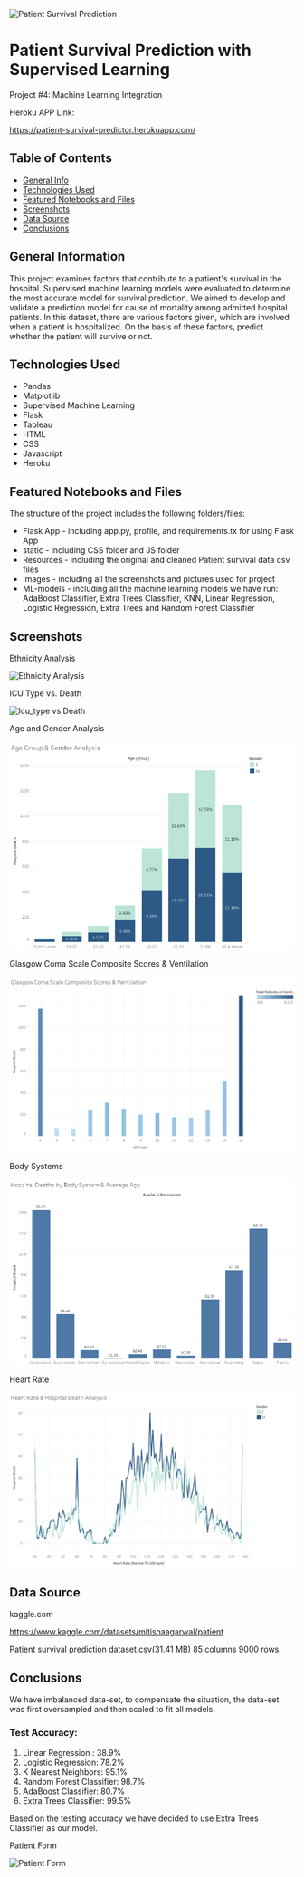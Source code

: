 ![Patient Survival Prediction](https://user-images.githubusercontent.com/93561950/184466067-2264322f-f79a-4b31-91bb-82a368eff39d.jpg)

# Patient Survival Prediction with Supervised Learning

Project #4: Machine Learning Integration 

Heroku APP Link: 

https://patient-survival-predictor.herokuapp.com/



## Table of Contents
* [General Info](#general-information)
* [Technologies Used](#technologies-used)
* [Featured Notebooks and Files](#featured-notebooks-and-files)
* [Screenshots](#screenshots)
* [Data Source](#data-source)
* [Conclusions](#conclusions)


## General Information
This project examines factors that contribute to a patient's survival in the hospital. Supervised machine learning models were evaluated to determine the most accurate model for survival prediction. 
We aimed to develop and validate a prediction model for cause of mortality among admitted hospital patients. In this dataset, there are various factors given, which are involved when a patient is hospitalized. 
On the basis of these factors, predict whether the patient will survive or not.


## Technologies Used
- Pandas
- Matplotlib
- Supervised Machine Learning
- Flask
- Tableau
- HTML
- CSS
- Javascript
- Heroku
 
 ## Featured Notebooks and Files


The structure of the project includes the following folders/files: 

* Flask App - including app.py, profile, and requirements.tx for using Flask App
* static - including CSS folder and JS folder 
* Resources - including the original and cleaned Patient survival data csv files
* Images - including all the screenshots and pictures used for project 
* ML-models - including all the machine learning models we have run: AdaBoost Classifier, Extra Trees Classifier, KNN, Linear Regression, Logistic Regression, Extra Trees
                and Random Forest Classifier


 
## Screenshots

Ethnicity Analysis

![Ethnicity Analysis](https://user-images.githubusercontent.com/93561950/184452328-0fd2fe15-da04-4342-b99a-87421401b670.png)

ICU Type vs. Death

![Icu_type vs  Death](https://user-images.githubusercontent.com/93561950/184452548-fd0c911c-9fd2-493c-b328-b68b5afb9aed.png)

Age and Gender Analysis

![Age and Gender](Images/Age%20and%20Gender.png)

Glasgow Coma Scale Composite Scores & Ventilation

![GCS&Vents](Images/GCS%20%26%20Vents.png)

Body Systems

![Body Systems](Images/Body%20Systems.png)

Heart Rate

![Heart Rate](Images/Heart%20Rate.png)






## Data Source

kaggle.com

https://www.kaggle.com/datasets/mitishaagarwal/patient


Patient survival prediction dataset.csv(31.41 MB)
85 columns
9000 rows


## Conclusions 

We have imbalanced data-set, to compensate the situation, the data-set was first oversampled and then scaled to fit all models.

### Test Accuracy: 

 1. Linear Regression : 38.9% 
 2. Logistic Regression: 78.2%
 3. K Nearest Neighbors: 95.1%
 4. Random Forest Classifier: 98.7%
 5. AdaBoost Classifier: 80.7%
 6. Extra Trees Classifier: 99.5%


Based on the testing accuracy we have decided to use Extra Trees Classifier as our model. 

Patient Form

![Patient Form](https://user-images.githubusercontent.com/100645924/185009028-c792827a-e103-4c7c-92a0-2941f1d2e337.png)
